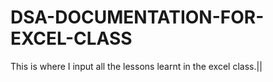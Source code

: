 # DSA-DOCUMENTATION-FOR-EXCEL-CLASS
This is where I input all the lessons learnt in the excel class.||
